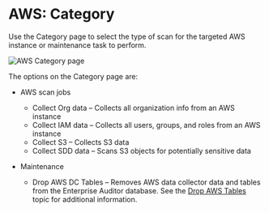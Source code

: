 # AWS: Category

Use the Category page to select the type of scan for the targeted AWS instance or maintenance task
to perform.

![AWS Category page](/img/versioned_docs/accessanalyzer_11.6/accessanalyzer/admin/datacollector/adinventory/category.webp)

The options on the Category page are:

- AWS scan jobs

    - Collect Org data – Collects all organization info from an AWS instance
    - Collect IAM data – Collects all users, groups, and roles from an AWS instance
    - Collect S3 – Collects S3 data
    - Collect SDD data – Scans S3 objects for potentially sensitive data

- Maintenance

    - Drop AWS DC Tables – Removes AWS data collector data and tables from the Enterprise Auditor
      database. See the
      [Drop AWS Tables](/docs/accessanalyzer/11.6/accessanalyzer/admin/datacollector/aws/droptables.md)
      topic for additional information.
